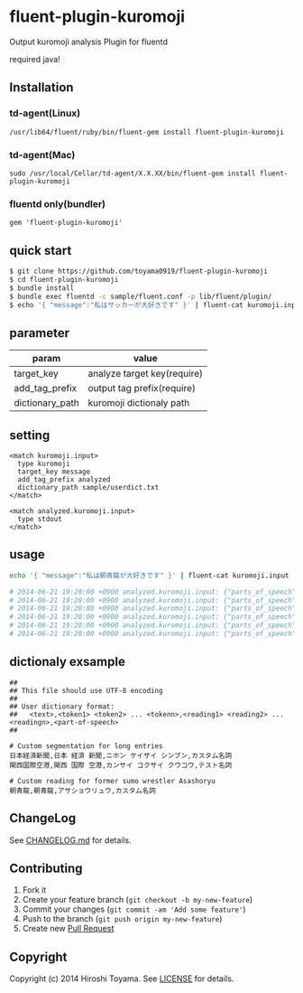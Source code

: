
# fluent-plugin-kuromoji

Output kuromoji analysis Plugin for fluentd

required java!

## Installation

### td-agent(Linux)

    /usr/lib64/fluent/ruby/bin/fluent-gem install fluent-plugin-kuromoji

### td-agent(Mac)

    sudo /usr/local/Cellar/td-agent/X.X.XX/bin/fluent-gem install fluent-plugin-kuromoji

### fluentd only(bundler)

```ruby:Gemfile
gem 'fluent-plugin-kuromoji'
```

## quick start

```bash
$ git clone https://github.com/toyama0919/fluent-plugin-kuromoji
$ cd fluent-plugin-kuromoji
$ bundle install
$ bundle exec fluentd -c sample/fluent.conf -p lib/fluent/plugin/
$ echo '{ "message":"私はサッカーが大好きです" }' | fluent-cat kuromoji.input
```

## parameter

param    |   value
--------|------
target_key|analyze target key(require)
add_tag_prefix|output tag prefix(require)
dictionary_path|kuromoji dictionaly path

## setting
```
<match kuromoji.input>
  type kuromoji
  target_key message
  add_tag_prefix analyzed
  dictionary_path sample/userdict.txt
</match>

<match analyzed.kuromoji.input>
  type stdout
</match>
```

## usage

```bash
echo '{ "message":"私は朝青龍が大好きです" }' | fluent-cat kuromoji.input

# 2014-06-21 19:20:00 +0900 analyzed.kuromoji.input: {"parts_of_speech":"名詞,代名詞,一般,*","reading":"ワタシ","base_form":"私","surface_form":"私","position":0,"is_known":true,"is_user":false}
# 2014-06-21 19:20:00 +0900 analyzed.kuromoji.input: {"parts_of_speech":"助詞,係助詞,*,*","reading":"ハ","base_form":"は","surface_form":"は","position":1,"is_known":true,"is_user":false}
# 2014-06-21 19:20:00 +0900 analyzed.kuromoji.input: {"parts_of_speech":"カスタム名詞","reading":"アサショウリュウ","base_form":null,"surface_form":"朝青龍","position":2,"is_known":false,"is_user":true}
# 2014-06-21 19:20:00 +0900 analyzed.kuromoji.input: {"parts_of_speech":"助詞,格助詞,一般,*","reading":"ガ","base_form":"が","surface_form":"が","position":5,"is_known":true,"is_user":false}
# 2014-06-21 19:20:00 +0900 analyzed.kuromoji.input: {"parts_of_speech":"名詞,形容動詞語幹,*,*","reading":"ダイスキ","base_form":"大好き","surface_form":"大好き","position":6,"is_known":true,"is_user":false}
# 2014-06-21 19:20:00 +0900 analyzed.kuromoji.input: {"parts_of_speech":"助動詞,*,*,*","reading":"デス","base_form":"です","surface_form":"です","position":9,"is_known":true,"is_user":false}
```

## dictionaly exsample
```csv
##
## This file should use UTF-8 encoding
##
## User dictionary format:
##   <text>,<token1> <token2> ... <tokenn>,<reading1> <reading2> ... <readingn>,<part-of-speech>
##

# Custom segmentation for long entries
日本経済新聞,日本 経済 新聞,ニホン ケイザイ シンブン,カスタム名詞
関西国際空港,関西 国際 空港,カンサイ コクサイ クウコウ,テスト名詞

# Custom reading for former sumo wrestler Asashoryu
朝青龍,朝青龍,アサショウリュウ,カスタム名詞
```

## ChangeLog

See [CHANGELOG.md](CHANGELOG.md) for details.

## Contributing

1. Fork it
2. Create your feature branch (`git checkout -b my-new-feature`)
3. Commit your changes (`git commit -am 'Add some feature'`)
4. Push to the branch (`git push origin my-new-feature`)
5. Create new [Pull Request](../../pull/new/master)

## Copyright

Copyright (c) 2014 Hiroshi Toyama. See [LICENSE](LICENSE) for details.

